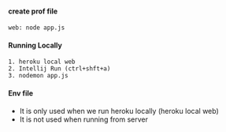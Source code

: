 #### create prof file
    web: node app.js

#### Running Locally
    1. heroku local web
    2. Intellij Run (ctrl+shft+a)
    3. nodemon app.js

#### Env file 
- It is only used when we run heroku locally (heroku local web)
- It is not used when running from server